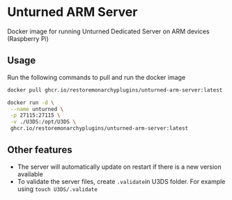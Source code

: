 # Unturned ARM Server
Docker image for running Unturned Dedicated Server on ARM devices (Raspberry Pi)

## Usage
Run the following commands to pull and run the docker image
```sh
docker pull ghcr.io/restoremonarchyplugins/unturned-arm-server:latest

docker run -d \
 --name unturned \
 -p 27115:27115 \
 -v ./U3DS:/opt/U3DS \
 ghcr.io/restoremonarchyplugins/unturned-arm-server:latest
```

## Other features
- The server will automatically update on restart if there is a new version available
- To validate the server files, create `.validate`in U3DS folder. For example using `touch U3DS/.validate` 
